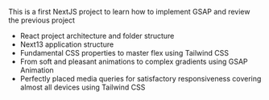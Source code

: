 This is a first NextJS project to learn how to implement GSAP and review the previous project
- React project architecture and folder structure
- Next13 application structure
- Fundamental CSS properties to master flex using Tailwind CSS
- From soft and pleasant animations to complex gradients using GSAP Animation
- Perfectly placed media queries for satisfactory responsiveness covering almost all devices using Tailwind CSS
